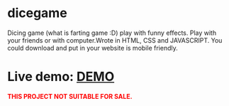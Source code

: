 # dicegame
Dicing game (what is farting game :D) play with funny effects. Play with your friends or with computer.Wrote in HTML, CSS and JAVASCRIPT.
You could download and put in your website is mobile friendly. 

<h1>Live demo: <a href="http://stefancoding.com/farting/" target="_blank">DEMO</a></h1>

<b style="color:red;">THIS PROJECT NOT SUITABLE FOR SALE.</b>

<img src="http://stefancoding.com/farting/img/showimg/playing.jpg" alt="">

<img src="http://stefancoding.com/farting/img/showimg/player-choose.jpg" alt="">

